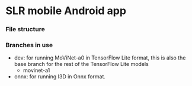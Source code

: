 # SLR mobile Android app

### File structure

### Branches in use
* dev: for running MoViNet-a0 in TensorFlow Lite format, this is also the base branch for the rest of the TensorFlow Lite models
  * movinet-a1
* onnx: for running I3D in Onnx format.
